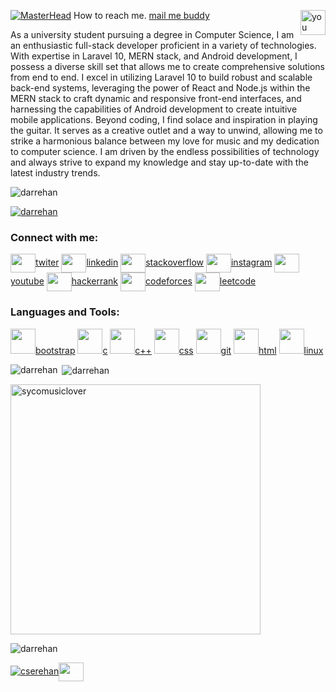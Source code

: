 
[![MasterHead](https://www.tynker.com/image/parents/og-1200x630-coding-skills.jpg)](https://rishavchanda.io)
 <a href="https://www.youtube.com/channel/UC82A6YxBt-ni7NoP46Cw3rA" alt="youtube"><img align="right"  width="40" height="40" src="https://cdn-icons-png.flaticon.com/512/174/174883.png" alt="you tube"></a></span> How to reach me. <a href="mailto:darrehanrasool@gmail.com"> mail me buddy</a>
<p>As a university student pursuing a degree in Computer Science, I am an enthusiastic full-stack developer proficient in a variety of technologies. With expertise in Laravel 10, MERN stack, and Android development, I possess a diverse skill set that allows me to create comprehensive solutions from end to end. I excel in utilizing Laravel 10 to build robust and scalable back-end systems, leveraging the power of React and Node.js within the MERN stack to craft dynamic and responsive front-end interfaces, and harnessing the capabilities of Android development to create intuitive mobile applications. Beyond coding, I find solace and inspiration in playing the guitar. It serves as a creative outlet and a way to unwind, allowing me to strike a harmonious balance between my love for music and my dedication to computer science. I am driven by the endless possibilities of technology and always strive to expand my knowledge and stay up-to-date with the latest industry trends.</p>
<p align="left"> <img src="https://komarev.com/ghpvc/?username=darrehan&label=Profile%20views&color=0e75b6&style=flat" alt="darrehan" /> </p>
<p align="left"> <a href="https://github.com/ryo-ma/github-profile-trophy"><img src="https://github-profile-trophy.vercel.app/?username=darrehan" alt="darrehan" /></a> </p>
<h3 align="left">Connect with me:</h3>
<p align="left">
<a href="https://twitter.com/cserehan" target="blank"><img align="center" src="https://cdn-icons-png.flaticon.com/512/733/733579.png"  height="30" width="40" />twiter</a>
<a href="https://linkedin.com/in/https://www.linkedin.com/in/dar-rehan-rasool-66a14222a/" target="blank"><img align="center" src="https://cdn-icons-png.flaticon.com/512/3536/3536505.png" height="30"width="40"/>linkedin</a>
<a href="https://stackoverflow.com/users/19246521" target="blank"><img align="center" src="https://as2.ftcdn.net/v2/jpg/05/50/01/23/1000_F_550012332_0OXL7ns1mvCsNIe1SZaLK0znvLRQMupU.jpg"  height="30" width="40" />stackoverflow</a>
<a href="https://instagram.com/https://www.instagram.com/dar.rehan_/" target="blank"><img align="center" src="https://cdn-icons-png.flaticon.com/512/2111/2111463.png"  height="30" width="40" />instagram</a>
<a href="https://www.youtube.com/channel/UC82A6YxBt-ni7NoP46Cw3rA" target="blank"><img align="center" src="https://cdn-icons-png.flaticon.com/512/174/174883.png"  height="30" width="40" />youtube</a>
<a href="https://www.hackerrank.com/dashboard" target="blank"><img align="center" src="https://th.bing.com/th?id=OSK.e6fca6d1718cd5b4d430e56ed102f96f&w=148&h=148&c=7&o=6&dpr=1.3&pid=SANGAM"  height="30" width="40" />hackerrank</a>
<a href="https://codeforces.com/profile/sycomusiclover" target="blank"><img align="center" src="https://th.bing.com/th?id=OSK.1c19fe42283ec96061ae65c1ba1c0917&w=188&h=132&c=7&o=6&dpr=1.3&pid=SANGAM"  height="30" width="40" />codeforces</a>
<a href="https://leetcode.com/darrehanrasool/" target="blank"><img align="center" src="https://cdn-images-1.medium.com/max/1600/0*GePc7lo4CF4A3guP.png"  height="30" width="40" />leetcode</a>
</p>
<h3 align="left">Languages and Tools:</h3>
<p align="left"> <a href="https://getbootstrap.com" target="_blank" rel="noreferrer"> <img src="https://cdn-icons-png.flaticon.com/512/5968/5968672.png" width="40" height="40"/>bootstrap</a>
<a href="https://www.cprogramming.com/" target="_blank" rel="noreferrer"> <img src="https://cdn-icons-png.flaticon.com/128/3600/3600912.png" width="40" height="40"/>c</a>
<a href="https://www.w3schools.com/cpp/" target="_blank" rel="noreferrer"> <img src="https://cdn-icons-png.flaticon.com/512/4785/4785958.png"  width="40" height="40"/>c++</a> 
<a href="https://www.w3schools.com/css/" target="_blank" rel="noreferrer"> <img src="https://cdn-icons-png.flaticon.com/128/331/331383.png"  width="40" height="40"/>css</a>
<a href="https://git-scm.com/" target="_blank" rel="noreferrer"> <img src="https://t3.ftcdn.net/jpg/00/83/05/00/240_F_83050019_PNgUwzBXAsHSORc52wdROmSWNeGEpIh5.jpg"  width="40" height="40"/>git</a>
<a href="https://www.w3.org/html/" target="_blank" rel="noreferrer"> <img src="https://cdn-icons-png.flaticon.com/512/888/888859.png"  width="40" height="40"/>html</a>
<a href="https://www.linux.org/" target="_blank" rel="noreferrer"> <img src="https://t4.ftcdn.net/jpg/03/78/51/71/240_F_378517139_6YekhAD6aHLcVkghRIRo6WOrJXpyZZ1W.jpg"  width="40" height="40"/>linux</a>
</p>
<p><img align="left" src="https://github-readme-stats.vercel.app/api/top-langs?username=darrehan&show_icons=true&locale=en&layout=compact" alt="darrehan" /></p>
<p>&nbsp;<img align="center" src="https://github-readme-stats.vercel.app/api?username=darrehan&show_icons=true&locale=en" alt="darrehan" /></p>
<span><img align="center" width="400" src="https://cdn.dribbble.com/users/1162077/screenshots/3848914/programmer.gif" alt="sycomusiclover">
<p><img align="center" src="https://github-readme-streak-stats.herokuapp.com/?user=darrehan&" alt="darrehan" /></p>
<p align="left"> <a href="https://twitter.com/cserehan" target="blank"><img src="https://img.shields.io/twitter/follow/cserehan?logo=twitter&style=for-the-badge" alt="cserehan" /><img align="center" src="https://cdn-icons-png.flaticon.com/512/733/733579.png"  height="30" width="40" /></a></p>
